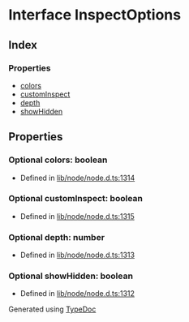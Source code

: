 # Interface InspectOptions


## Index

### Properties
* [colors](_util_.inspectoptions.md#colors)
* [customInspect](_util_.inspectoptions.md#custominspect)
* [depth](_util_.inspectoptions.md#depth)
* [showHidden](_util_.inspectoptions.md#showhidden)

## Properties

### Optional colors: boolean

* Defined in [lib/node/node.d.ts:1314](https://github.com/kimamula/typedoc/blob/HEAD/src/lib/node/node.d.ts#L1314)


### Optional customInspect: boolean

* Defined in [lib/node/node.d.ts:1315](https://github.com/kimamula/typedoc/blob/HEAD/src/lib/node/node.d.ts#L1315)


### Optional depth: number

* Defined in [lib/node/node.d.ts:1313](https://github.com/kimamula/typedoc/blob/HEAD/src/lib/node/node.d.ts#L1313)


### Optional showHidden: boolean

* Defined in [lib/node/node.d.ts:1312](https://github.com/kimamula/typedoc/blob/HEAD/src/lib/node/node.d.ts#L1312)



Generated using [TypeDoc](http://typedoc.io)
